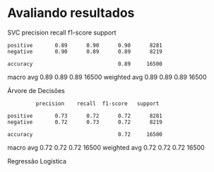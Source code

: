 # Avaliando resultados

SVC
             precision    recall  f1-score   support

    positive       0.89      0.90      0.90      8281
    negative       0.90      0.89      0.89      8219

    accuracy                           0.89     16500
   macro avg       0.89      0.89      0.89     16500
weighted avg       0.89      0.89      0.89     16500


Árvore de Decisões

             precision    recall  f1-score   support

    positive       0.73      0.72      0.72      8281
    negative       0.72      0.73      0.72      8219

    accuracy                           0.72     16500
   macro avg       0.72      0.72      0.72     16500
weighted avg       0.72      0.72      0.72     16500

Regressão Logística
